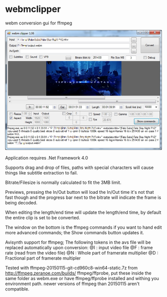 webmclipper
===========

webm conversion gui for ffmpeg

<img src="https://raw.githubusercontent.com/anoncode/webmclipper/master/screen.jpg"></img>

Application requires .Net Framework 4.0

Supports drag and drop of files, paths with special characters will cause things like subtitle extraction to fail.

Bitrate/Filesize is normally calculated to fit the 3MB limit.

Previews, pressing the In/Out button will load the In/Out time it's not that fast though and the progress bar next to the bitrate will indicate the frame is being decoded. 

When editing the length/end time will update the length/end time, by default the entire clip is set to be converted.

The window on the bottom is the ffmpeg commands if you want to hand edit more advanced commands; the Show commands button updates it.

Avisynth support for ffmpeg; The following tokens in the avs file will be replaced automatically upon conversion:
@I : input video file
@F : frame rate (read from the video file)
@N : Whole part of framerate multiplier
@D : Fractional part of framerate multipler

Tested with ffmpeg-20150115-git-cd960c8-win64-static.7z from 
http://ffmpeg.zeranoe.com/builds/
ffmpeg/ffprobe, put these inside the same folder as webm.exe 
or have ffmpeg/ffprobe installed and withing you environment path.
newer versions of ffmpeg than 20150115 aren't compatible.
